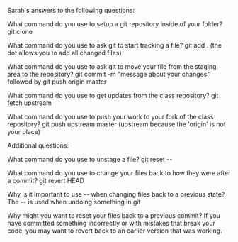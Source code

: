 Sarah's answers to the following questions:

What command do you use to setup a git repository inside of your folder?
git clone <insert the copied URL from GitHub>

What command do you use to ask git to start tracking a file?
git add . (the dot allows you to add all changed files)

What command do you use to ask git to move your file from the staging area to the repository?
git commit -m "message about your changes" followed by git push origin master

What command do you use to get updates from the class repository?
git fetch upstream

What command do you use to push your work to your fork of the class repository?
git push upstream master (upstream because the 'origin' is not your place)

Additional questions:

What command do you use to unstage a file?
git reset -- <file name> 

What command do you use to change your files back to how they were after a commit?
git revert HEAD

Why is it important to use -- when changing files back to a previous state?
The -- is used when undoing something in git 

Why might you want to reset your files back to a previous commit?
If you have committed something incorrectly or with mistakes that break your code, you may want to revert back to an
 earlier version that
 was working.